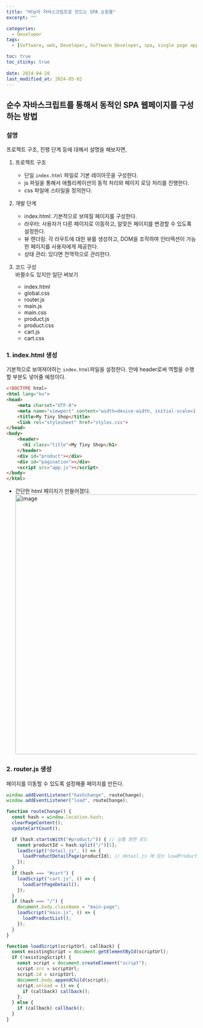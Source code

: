 ```yaml
---
title: "바닐라 자바스크립트로 만드는 SPA 쇼핑몰"
excerpt: ""

categories:
  - Developer
tags:
  - [Software, web, Developer, Software Developer, spa, single page application, vanilla javascript]

toc: true
toc_sticky: true
 
date: 2024-04-28
last_modified_at: 2024-05-02
---
```


## 순수 자바스크립트를 통해서 동적인 SPA 웹페이지를 구성하는 방법

### 설명
프로젝트 구조, 진행 단계 등에 대해서 설명을 해보자면,
1. 프로젝트 구조
    - 단일 `index.html` 파일로 기본 레이아웃을 구성한다.
    - js 파일을 통해서 애플리케이션의 동작 처리와 페이지 로딩 처리를 진행한다.
    - css 파일에 스타일을 정의한다.

2. 개발 단계
    - index.html: 기본적으로 보여질 페이지를 구성한다.
    - 라우터: 사용자가 다른 페이지로 이동하고, 알맞은 페이지를 변경할 수 있도록 설정한다.
    - 뷰 렌더링: 각 라우트에 대한 뷰를 생성하고, DOM을 조작하여 인터렉션이 가능한 페이지를 사용자에게 제공한다.
    - 상태 관리: 있다면 전역적으로 관리한다.

3. 코드 구성    
  바뀔수도 있지만 일단 써보기     
    - index.html
    - global.css
    - router.js
    - main.js
    - main.css
    - product.js
    - product.css
    - cart.js
    - cart.css
    
### 1. index.html 생성
  기본적으로 보여져야하는 `index.html`파일을 설정한다. 안에 header로써 역할을 수행할 부분도 넣어줄 예정이다.
  ```html
  <!DOCTYPE html>
  <html lang="ko">
  <head>
      <meta charset="UTF-8">
      <meta name="viewport" content="width=device-width, initial-scale=1.0">
      <title>My Tiny Shop</title>
      <link rel="stylesheet" href="styles.css">
  </head>
  <body>
      <header>
        <h1 class="title">My Tiny Shop</h1>
      </header>
      <div id="product"></div>
      <div id="pagination"></div>
      <script src="app.js"></script>
  </body>
  </html>
  ```    
  - 간단한 html 페이지가 만들어졌다.
    <img width="685" alt="image" src="https://github.com/sunmerrr/sunmerrr.github.io/assets/65106740/d8363409-9bcd-4efa-ac5b-33a085477acd">     

### 2. router.js 생성
  페이지를 이동할 수 있도록 설정해줄 페이지를 만든다.
  ```js
  window.addEventListener("hashchange", routeChange);
  window.addEventListener("load", routeChange);

  function routeChange() {
    const hash = window.location.hash;
    clearPageContent();
    updateCartCount();

    if (hash.startsWith("#product/")) { // 상품 화면 로드
      const productId = hash.split("/")[1];
      loadScript("detail.js", () => {
        loadProductDetailPage(productId); // detail.js 에 있는 loadProductDetailPage 를 실행
      });
    } 
    if (hash === "#cart") {
      loadScript("cart.js", () => {
        loadCartPageDetail();
      });
    }
    if (hash === "/") {
      document.body.className = "main-page";
      loadScript("main.js", () => {
        loadProductList();
      });
    }
  }

  function loadScript(scriptUrl, callback) {
    const existingScript = document.getElementById(scriptUrl);
    if (!existingScript) {
      const script = document.createElement("script");
      script.src = scriptUrl;
      script.id = scriptUrl;
      document.body.appendChild(script);
      script.onload = () => {
        if (callback) callback();
      };
    } else {
      if (callback) callback();
    }
  }
  ```